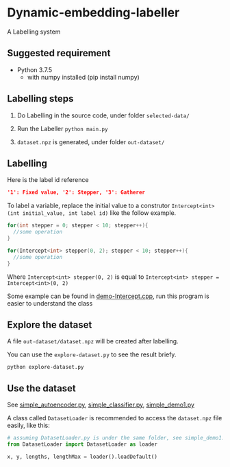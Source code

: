 # Dynamic-embedding-labeller

A Labelling system

## Suggested requirement

- Python 3.7.5
  - with numpy installed (pip install numpy)
  
## Labelling steps

1. Do Labelling in the source code, under folder `selected-data/`

2. Run the Labeller
`python main.py`

3. `dataset.npz` is generated, under folder `out-dataset/`

## Labelling

Here is the label id reference

```json
'1': Fixed value, '2': Stepper, '3': Gatherer
```

To label a variable, replace the initial value to a construtor `Intercept<int>(int initial_value, int label id)` like the follow example.

```c++
for(int stepper = 0; stepper < 10; stepper++){
  //some operation
}
```

```c++
for(Intercept<int> stepper(0, 2); stepper < 10; stepper++){
  //some operation
}
```

Where `Intercept<int> stepper(0, 2)` is equal to `Intercept<int> stepper = Intercept<int>(0, 2)`

Some example can be found in [demo-Intercept.cpp](https://github.com/ttdyce/Dynamic-embedding-labeller/blob/master/demo-Intercept.cpp), run this program is easier to understand the class

## Explore the dataset

A file `out-dataset/dataset.npz` will be created after labelling.

You can use the `explore-dataset.py` to see the result briefy.

`python explore-dataset.py`

## Use the dataset

See [simple_autoencoder.py](https://github.com/ttdyce/Dynamic-embedding-labeller/blob/master/simple_autoencoder.py), [simple_classifier.py](https://github.com/ttdyce/Dynamic-embedding-labeller/blob/master/simple_classifier.py), [simple_demo1.py](https://github.com/ttdyce/Dynamic-embedding-labeller/blob/master/simple_demo1.py)

A class called `DatasetLoader` is recommended to access the `dataset.npz` file easily, like this:

```python
# assuming DatasetLoader.py is under the same folder, see simple_demo1.py
from DatasetLoader import DatasetLoader as loader

x, y, lengths, lengthMax = loader().loadDefault()

```
